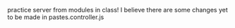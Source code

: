 practice server from modules in class!
I believe there are some changes yet to be made in pastes.controller.js